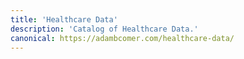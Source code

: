 ```yaml
---
title: 'Healthcare Data'
description: 'Catalog of Healthcare Data.'
canonical: https://adambcomer.com/healthcare-data/
---
```

